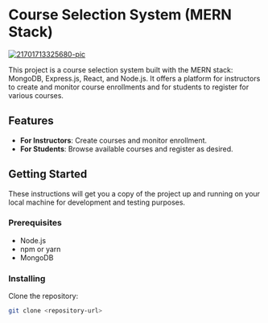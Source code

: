 # Course Selection System (MERN Stack)

<a href="https://ibb.co/Rg57rVd"><img src="https://i.ibb.co/0nwQ4dv/21701713325680-pic.png" alt="21701713325680-pic" border="0" /></a>

This project is a course selection system built with the MERN stack: MongoDB, Express.js, React, and Node.js. It offers a platform for instructors to create and monitor course enrollments and for students to register for various courses.

## Features

- **For Instructors**: Create courses and monitor enrollment.
- **For Students**: Browse available courses and register as desired.

## Getting Started

These instructions will get you a copy of the project up and running on your local machine for development and testing purposes.

### Prerequisites

- Node.js
- npm or yarn
- MongoDB

### Installing

Clone the repository:

```bash
git clone <repository-url>

